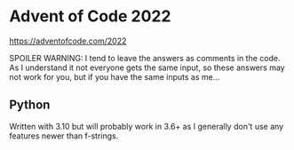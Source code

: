 # Advent of Code 2022

https://adventofcode.com/2022

SPOILER WARNING: I tend to leave the answers as comments in the code. As I understand it not everyone gets the same input, so these answers may not work for you, but if you have the same inputs as me...


## Python

Written with 3.10 but will probably work in 3.6+ as I generally don't use any features newer than f-strings.
